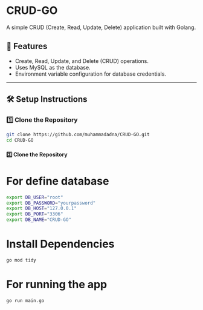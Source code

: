 # CRUD-GO
A simple CRUD (Create, Read, Update, Delete) application built with Golang.

## 🚀 Features
- Create, Read, Update, and Delete (CRUD) operations.
- Uses MySQL as the database.
- Environment variable configuration for database credentials.

---

## 🛠️ Setup Instructions

### 1️⃣ Clone the Repository
```sh
git clone https://github.com/muhammadadna/CRUD-GO.git
cd CRUD-GO
```

#### 2️⃣ Clone the Repository
# For define database 
```sh
export DB_USER="root"
export DB_PASSWORD="yourpassword"
export DB_HOST="127.0.0.1"
export DB_PORT="3306"
export DB_NAME="CRUD-GO"
```

# Install Dependencies
```sh
go mod tidy
```

# For running the app
```sh
go run main.go
```